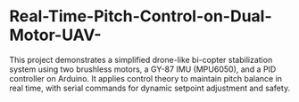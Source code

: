 # Real-Time-Pitch-Control-on-Dual-Motor-UAV-
This project demonstrates a simplified drone-like bi-copter stabilization system using two brushless motors, a GY-87 IMU (MPU6050), and a PID controller on Arduino. It applies control theory to maintain pitch balance in real time, with serial commands for dynamic setpoint adjustment and safety.
